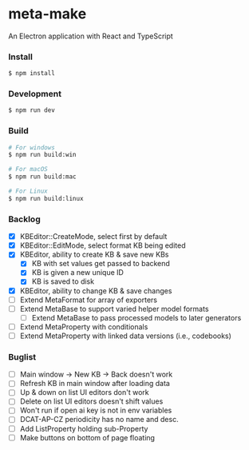 # meta-make

An Electron application with React and TypeScript

### Install

```bash
$ npm install
```

### Development

```bash
$ npm run dev
```

### Build

```bash
# For windows
$ npm run build:win

# For macOS
$ npm run build:mac

# For Linux
$ npm run build:linux
```


### Backlog

- [x] KBEditor::CreateMode, select first by default
- [x] KBEditor::EditMode, select format KB being edited
- [x] KBEditor, ability to create KB & save new KBs
  - [x] KB with set values get passed to backend
  - [x] KB is given a new unique ID
  - [x] KB is saved to disk
- [x] KBEditor, ability to change KB & save changes
- [ ] Extend MetaFormat for array of exporters
- [ ] Extend MetaBase to support varied helper model formats
  - [ ] Extend MetaBase to pass processed models to later generators
- [ ] Extend MetaProperty with conditionals
- [ ] Extend MetaProperty with linked data versions (i.e., codebooks)

### Buglist

- [ ] Main window -> New KB -> Back doesn't work
- [ ] Refresh KB in main window after loading data
- [ ] Up & down on list UI editors don't work
- [ ] Delete on list UI editors doesn't shift values
- [ ] Won't run if open ai key is not in env variables
- [ ] DCAT-AP-CZ periodicity has no name and desc.
- [ ] Add ListProperty holding sub-Property
- [ ] Make buttons on bottom of page floating
